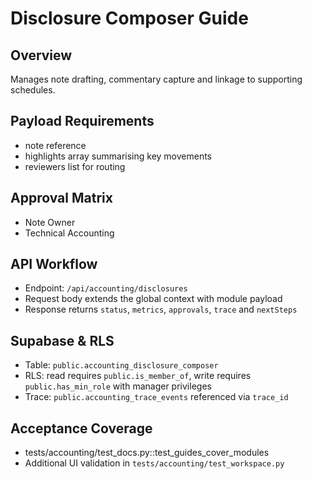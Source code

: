# Disclosure Composer Guide

## Overview
Manages note drafting, commentary capture and linkage to supporting schedules.

## Payload Requirements
- note reference
- highlights array summarising key movements
- reviewers list for routing

## Approval Matrix
- Note Owner
- Technical Accounting

## API Workflow
- Endpoint: `/api/accounting/disclosures`
- Request body extends the global context with module payload
- Response returns `status`, `metrics`, `approvals`, `trace` and `nextSteps`

## Supabase & RLS
- Table: `public.accounting_disclosure_composer`
- RLS: read requires `public.is_member_of`, write requires `public.has_min_role` with manager privileges
- Trace: `public.accounting_trace_events` referenced via `trace_id`

## Acceptance Coverage
- tests/accounting/test_docs.py::test_guides_cover_modules
- Additional UI validation in `tests/accounting/test_workspace.py`
